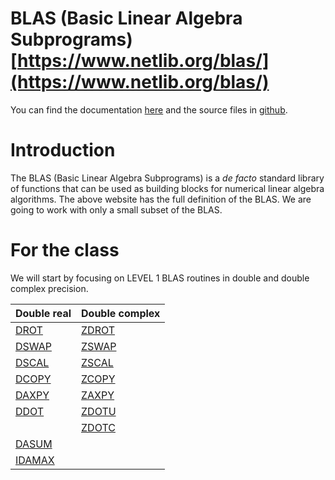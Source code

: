 # BLAS (Basic Linear Algebra Subprograms) [https://www.netlib.org/blas/](https://www.netlib.org/blas/)

You can find the documentation [here](https://netlib.org/lapack/explore-html/dir_fa94b7b114d387a7a8beb2e3e22bf78d.html) and the source files in [github](https://github.com/xianyi/netlib_blas).

# Introduction

The BLAS (Basic Linear Algebra Subprograms) is a *de facto* standard library of functions that can be used as building blocks for numerical linear algebra algorithms. 
The above website has the full definition of the BLAS. 
We are going to work with only a small subset of the BLAS.

# For the class

We will start by focusing on LEVEL 1 BLAS routines in double and double complex precision.

| Double real | Double complex |
|-------------|----------------|
| [DROT](https://github.com/comse6998/spring2024/blob/main/Blas/drot.f)       | [ZDROT](https://github.com/comse6998/spring2024/blob/main/Blas/zdrot.f)        |
| [DSWAP](https://github.com/comse6998/spring2024/blob/main/Blas/dswap.f)     | [ZSWAP](https://github.com/comse6998/spring2024/blob/main/Blas/zswap.f)        |
| [DSCAL](https://github.com/comse6998/spring2024/blob/main/Blas/dscal.f)     | [ZSCAL](https://github.com/comse6998/spring2024/blob/main/Blas/zscal.f)        |
| [DCOPY](https://github.com/comse6998/spring2024/blob/main/Blas/dcopy.f)     | [ZCOPY](https://github.com/comse6998/spring2024/blob/main/Blas/zcopy.f)        |
| [DAXPY](https://github.com/comse6998/spring2024/blob/main/Blas/daxpy.f)     | [ZAXPY](https://github.com/comse6998/spring2024/blob/main/Blas/zaxpy.f)        |
| [DDOT](https://github.com/comse6998/spring2024/blob/main/Blas/ddot.f)       | [ZDOTU](https://github.com/comse6998/spring2024/blob/main/Blas/zdotu.f)        |
|                                                                             | [ZDOTC](https://github.com/comse6998/spring2024/blob/main/Blas/zdotc.f)        |
| [DASUM](https://github.com/comse6998/spring2024/blob/main/Blas/dasum.f)     |                                                                                |
| [IDAMAX](https://github.com/comse6998/spring2024/blob/main/Blas/idamax.f)   |                                                                                |

